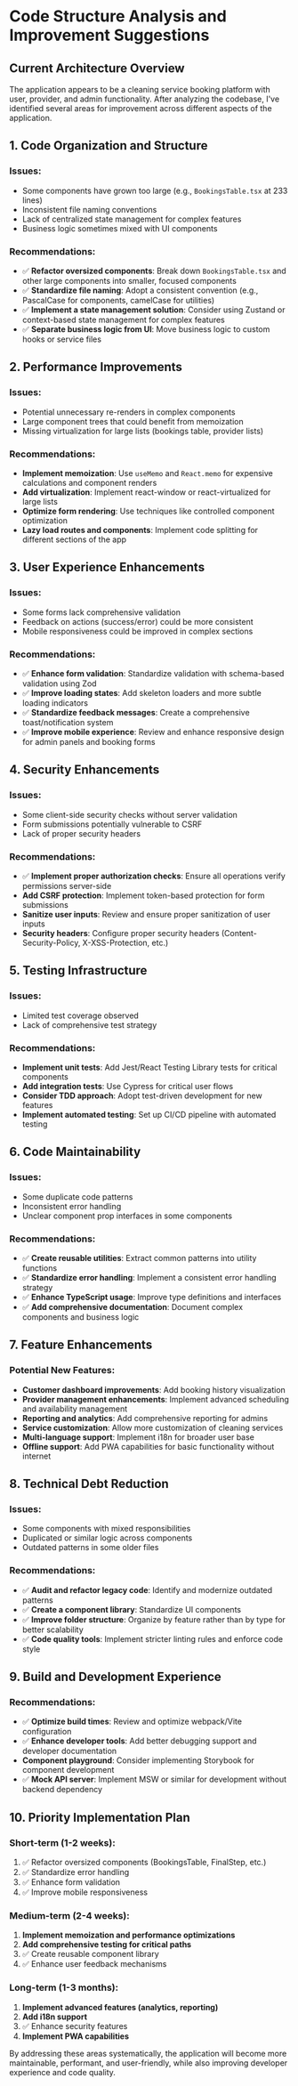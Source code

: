 
# Code Structure Analysis and Improvement Suggestions

## Current Architecture Overview

The application appears to be a cleaning service booking platform with user, provider, and admin functionality. After analyzing the codebase, I've identified several areas for improvement across different aspects of the application.

## 1. Code Organization and Structure

### Issues:
- Some components have grown too large (e.g., `BookingsTable.tsx` at 233 lines)
- Inconsistent file naming conventions
- Lack of centralized state management for complex features
- Business logic sometimes mixed with UI components

### Recommendations:
- ✅ **Refactor oversized components**: Break down `BookingsTable.tsx` and other large components into smaller, focused components
- ✅ **Standardize file naming**: Adopt a consistent convention (e.g., PascalCase for components, camelCase for utilities)
- ✅ **Implement a state management solution**: Consider using Zustand or context-based state management for complex features
- ✅ **Separate business logic from UI**: Move business logic to custom hooks or service files

## 2. Performance Improvements

### Issues:
- Potential unnecessary re-renders in complex components
- Large component trees that could benefit from memoization
- Missing virtualization for large lists (bookings table, provider lists)

### Recommendations:
- **Implement memoization**: Use `useMemo` and `React.memo` for expensive calculations and component renders
- **Add virtualization**: Implement react-window or react-virtualized for large lists
- **Optimize form rendering**: Use techniques like controlled component optimization
- **Lazy load routes and components**: Implement code splitting for different sections of the app

## 3. User Experience Enhancements

### Issues:
- Some forms lack comprehensive validation
- Feedback on actions (success/error) could be more consistent
- Mobile responsiveness could be improved in complex sections

### Recommendations:
- ✅ **Enhance form validation**: Standardize validation with schema-based validation using Zod
- ✅ **Improve loading states**: Add skeleton loaders and more subtle loading indicators
- ✅ **Standardize feedback messages**: Create a comprehensive toast/notification system
- ✅ **Improve mobile experience**: Review and enhance responsive design for admin panels and booking forms

## 4. Security Enhancements

### Issues:
- Some client-side security checks without server validation
- Form submissions potentially vulnerable to CSRF
- Lack of proper security headers

### Recommendations:
- ✅ **Implement proper authorization checks**: Ensure all operations verify permissions server-side
- **Add CSRF protection**: Implement token-based protection for form submissions
- **Sanitize user inputs**: Review and ensure proper sanitization of user inputs
- **Security headers**: Configure proper security headers (Content-Security-Policy, X-XSS-Protection, etc.)

## 5. Testing Infrastructure

### Issues:
- Limited test coverage observed
- Lack of comprehensive test strategy

### Recommendations:
- **Implement unit tests**: Add Jest/React Testing Library tests for critical components
- **Add integration tests**: Use Cypress for critical user flows
- **Consider TDD approach**: Adopt test-driven development for new features
- **Implement automated testing**: Set up CI/CD pipeline with automated testing

## 6. Code Maintainability

### Issues:
- Some duplicate code patterns
- Inconsistent error handling
- Unclear component prop interfaces in some components

### Recommendations:
- ✅ **Create reusable utilities**: Extract common patterns into utility functions
- ✅ **Standardize error handling**: Implement a consistent error handling strategy
- ✅ **Enhance TypeScript usage**: Improve type definitions and interfaces
- ✅ **Add comprehensive documentation**: Document complex components and business logic

## 7. Feature Enhancements

### Potential New Features:
- **Customer dashboard improvements**: Add booking history visualization
- **Provider management enhancements**: Implement advanced scheduling and availability management
- **Reporting and analytics**: Add comprehensive reporting for admins
- **Service customization**: Allow more customization of cleaning services
- **Multi-language support**: Implement i18n for broader user base
- **Offline support**: Add PWA capabilities for basic functionality without internet

## 8. Technical Debt Reduction

### Issues:
- Some components with mixed responsibilities
- Duplicated or similar logic across components
- Outdated patterns in some older files

### Recommendations:
- ✅ **Audit and refactor legacy code**: Identify and modernize outdated patterns
- ✅ **Create a component library**: Standardize UI components
- ✅ **Improve folder structure**: Organize by feature rather than by type for better scalability
- ✅ **Code quality tools**: Implement stricter linting rules and enforce code style

## 9. Build and Development Experience

### Recommendations:
- ✅ **Optimize build times**: Review and optimize webpack/Vite configuration
- ✅ **Enhance developer tools**: Add better debugging support and developer documentation
- **Component playground**: Consider implementing Storybook for component development
- ✅ **Mock API server**: Implement MSW or similar for development without backend dependency

## 10. Priority Implementation Plan

### Short-term (1-2 weeks):
1. ✅ Refactor oversized components (BookingsTable, FinalStep, etc.)
2. ✅ Standardize error handling
3. ✅ Enhance form validation
4. ✅ Improve mobile responsiveness

### Medium-term (2-4 weeks):
1. **Implement memoization and performance optimizations**
2. **Add comprehensive testing for critical paths**
3. ✅ Create reusable component library
4. ✅ Enhance user feedback mechanisms

### Long-term (1-3 months):
1. **Implement advanced features (analytics, reporting)**
2. **Add i18n support**
3. ✅ Enhance security features
4. **Implement PWA capabilities**

By addressing these areas systematically, the application will become more maintainable, performant, and user-friendly, while also improving developer experience and code quality.
